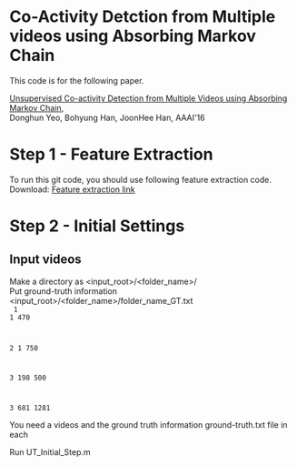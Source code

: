 # Co-Activity Detction from Multiple videos using Absorbing Markov Chain

This code is for the following paper.

<a href="http://cvlab.postech.ac.kr/research/coactivity/">Unsupervised Co-activity Detection from Multiple Videos using Absorbing Markov Chain,</a><br>
Donghun Yeo, Bohyung Han, JoonHee Han, AAAI'16

# Step 1 - Feature Extraction
To run this git code, you should use following feature extraction code.<br>
Download: <a href="http://cvlab.postech.ac.kr/research/coactivity/yeo-han.pdf">Feature extraction link</a>

# Step 2 - Initial Settings
## Input videos
  Make a directory as <input_root>/<folder_name>/ <br>
  Put ground-truth information <input_root>/<folder_name>/folder_name_GT.txt <br>
<code>
1 1 470
  
2 1 750

3 198 500

3 681 1281
</code>  
  
  
You need a videos and the ground truth information 
ground-truth.txt file in each 

Run UT_Initial_Step.m <br>
